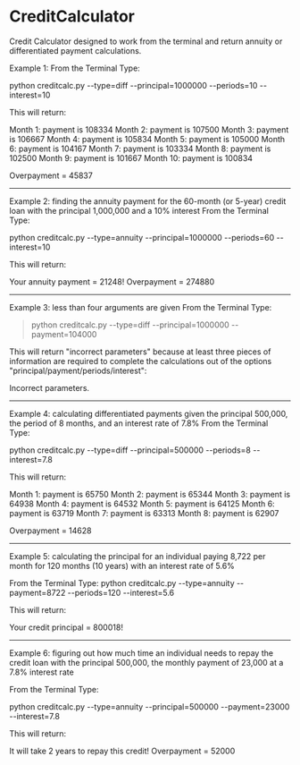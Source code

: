 # CreditCalculator
 Credit Calculator designed to work from the terminal and return annuity or differentiated payment calculations. 

Example 1:
From the Terminal Type:

python creditcalc.py --type=diff --principal=1000000 --periods=10 --interest=10

This will return:

Month 1: payment is 108334
Month 2: payment is 107500
Month 3: payment is 106667
Month 4: payment is 105834
Month 5: payment is 105000
Month 6: payment is 104167
Month 7: payment is 103334
Month 8: payment is 102500
Month 9: payment is 101667
Month 10: payment is 100834

Overpayment = 45837

********************************************************************************************************************************

Example 2: finding the annuity payment for the 60-month (or 5-year) credit loan with the principal 1,000,000 and a 10% interest
From the Terminal Type:

python creditcalc.py --type=annuity --principal=1000000 --periods=60 --interest=10

This will return:

Your annuity payment = 21248!
Overpayment = 274880

********************************************************************************************************************************

Example 3: less than four arguments are given
From the Terminal Type:

> python creditcalc.py --type=diff --principal=1000000 --payment=104000

This will return "incorrect parameters" because at least three pieces of information are required to complete the calculations
out of the options "principal/payment/periods/interest":

Incorrect parameters.


********************************************************************************************************************************


Example 4: calculating differentiated payments given the principal 500,000, the period of 8 months, and an interest rate of 7.8%
From the Terminal Type:

python creditcalc.py --type=diff --principal=500000 --periods=8 --interest=7.8

This will return:

Month 1: payment is 65750
Month 2: payment is 65344
Month 3: payment is 64938
Month 4: payment is 64532
Month 5: payment is 64125
Month 6: payment is 63719
Month 7: payment is 63313
Month 8: payment is 62907

Overpayment = 14628



********************************************************************************************************************************



Example 5: calculating the principal for an individual paying 8,722 per month for 120 months (10 years) with an interest rate of 5.6%

From the Terminal Type:
python creditcalc.py --type=annuity --payment=8722 --periods=120 --interest=5.6

This will return:

Your credit principal = 800018!




********************************************************************************************************************************



Example 6: figuring out how much time an individual needs to repay the credit loan with the principal 500,000, the monthly payment of 23,000 at a 7.8% interest rate

From the Terminal Type:

python creditcalc.py --type=annuity --principal=500000 --payment=23000 --interest=7.8

This will return:

It will take 2 years to repay this credit!
Overpayment = 52000


